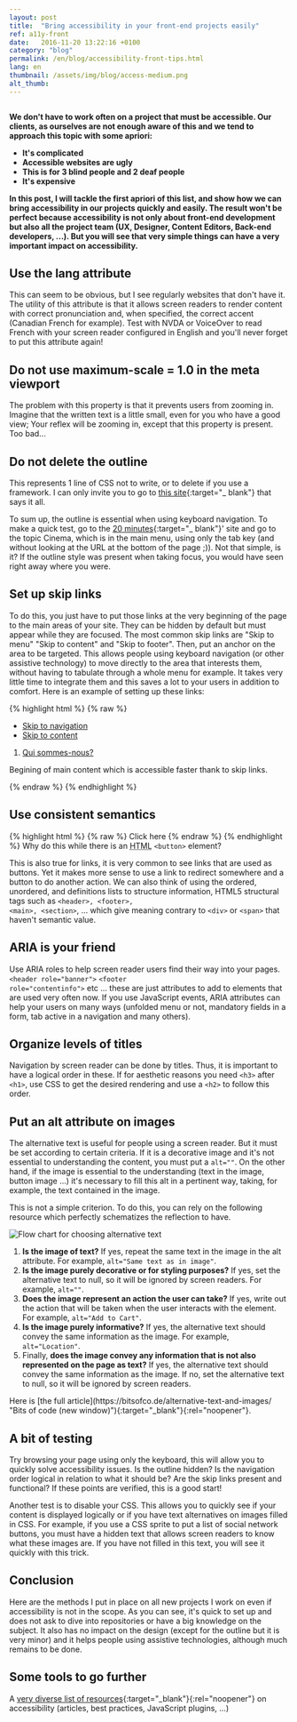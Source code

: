 ```yaml
---
layout: post
title:  "Bring accessibility in your front-end projects easily"
ref: a11y-front
date:   2016-11-20 13:22:16 +0100
category: "blog"
permalink: /en/blog/accessibility-front-tips.html
lang: en
thumbnail: /assets/img/blog/access-medium.png
alt_thumb: 
---
```


<img src="{{ site.baseurl }}/assets/img/blog/access.png" alt="" 
             srcset="{{ site.baseurl }}/assets/img/blog/access-medium.png 670w,
          {{ site.baseurl }}/assets/img/blog/access.png 1024w"
          sizes="(min-width:671px) 1024px"/> 

**We don't have to work often on a project that must be accessible.
Our clients, as ourselves are not enough aware of this and we tend to approach this topic with some apriori:**

 * **It's complicated**
 * **Accessible websites are ugly**
 * **This is for 3 blind people and 2 deaf people**
 * **It's expensive**

**In this post, I will tackle the first apriori of this list, and show how we can bring accessibility in our projects quickly and easily. The result won't be perfect because accessibility is not only about front-end development but also all the project team (UX, Designer, Content Editors, Back-end developers, ...). But you will see that very simple things can have a very important impact on accessibility.**

## Use the lang attribute
This can seem to be obvious, but I see regularly websites that don't have it.
The utility of this attribute is that it allows screen readers to render content with correct pronunciation and, when specified, the correct accent (Canadian French for example). Test with NVDA or VoiceOver to read French with your screen reader configured in English and you'll never forget to put this attribute again!

## Do not use maximum-scale = 1.0 in the meta viewport
The problem with this property is that it prevents users from zooming in. Imagine that the written text is a little small, even for you who have a good view; Your reflex will be zooming in, except that this property is present. Too bad...

## Do not delete the outline
This represents 1 line of CSS not to write, or to delete if you use a framework.
I can only invite you to go to [this site](http://www.outlinenone.com/ "Outline none (new window)"){:target="_ blank"} that says it all.

To sum up, the outline is essential when using keyboard navigation. To make a quick test, go to the [20 minutes](http://www.20min.ch/ro/ "20 minutes Switzerland (new window)"){:target="_ blank"}' site and go to the topic Cinema, which is in the main menu, using only the tab key (and without looking at the URL at the bottom of the page ;)). Not that simple, is it? If the outline style was present when taking focus, you would have seen right away where you were.

## Set up skip links
To do this, you just have to put those links at the very beginning of the page to the main areas of your site. They can be hidden by default but must appear while they are focused. The most common skip links are "Skip to menu" "Skip to content" and "Skip to footer". Then, put an anchor on the area to be targeted. This allows people using keyboard navigation (or other assistive technology) to move directly to the area that interests them, without having to tabulate through a whole menu for example. It takes very little time to integrate them and this saves a lot to your users in addition to comfort.
Here is an example of setting up these links:

{% highlight html %}
{% raw %}
<ul class="skip_links">
    <li>
        <a href="#nav" class="a11y_hidden">Skip to navigation</a>
    </li>
    <li>
        <a href="#page" class="a11y_hidden">Skip to content</a>
    </li>
</ul>

<nav role="navigation" id="nav" tabindex="-1">
    <ol>
        <li>
            <a href="/">Qui sommes-nous?</a>
        </li>
    </ol>
</nav>

<main role="main" id="page" tabindex="-1">
    <p>
        Begining of main content which is accessible faster thank to skip links.
    </p>
</main>
{% endraw %}
{% endhighlight %}

## Use consistent semantics
{% highlight html %}
{% raw %}
<span onclick="btnFunction();" class="btn btn-primary">Click here</span>
{% endraw %}
{% endhighlight %}
Why do this while there is an <abbr title="HyperText Markup Language">HTML</abbr> <code>&lt;button&gt;</code> element?

This is also true for links, it is very common to see links that are used as buttons. Yet it makes more sense to use a link to redirect somewhere and a button to do another action.
We can also think of using the ordered, unordered, and definitions lists to structure information, HTML5 structural tags such as <code>&lt;header&gt;, &lt;footer&gt;, &lt;main&gt;, &lt;section&gt;</code>, ... which give meaning contrary to <code>&lt;div&gt;</code> or <code>&lt;span&gt;</code> that haven't semantic value.

## ARIA is your friend
Use ARIA roles to help screen reader users find their way into your pages.
<code>&lt;header role="banner"&gt;</code> <code><footer role="contentinfo"&gt;</code> etc ... these are just attributes to add to elements that are used very often now.
If you use JavaScript events, ARIA attributes can help your users on many ways (unfolded menu or not, mandatory fields in a form, tab active in a navigation and many others).

## Organize levels of titles
Navigation by screen reader can be done by titles. Thus, it is important to have a logical order in these. If for aesthetic reasons you need <code>&lt;h3&gt;</code> after <code>&lt;h1&gt;</code>, use CSS to get the desired rendering and use a <code>&lt;h2&gt;</code> to follow this order.

## Put an alt attribute on images
The alternative text is useful for people using a screen reader. But it must be set according to certain criteria. If it is a decorative image and it's not essential to understanding the content, you must put a <code>alt=""</code>.
On the other hand, if the image is essential to the understanding (text in the image, button image ...) it's necessary to fill this alt in a pertinent way, taking, for example, the text contained in the image.

This is not a simple criterion. To do this, you can rely on the following resource which perfectly schematizes the reflection to have.

<img src="{{ site.baseurl }}/assets/img/blog/the-alt-cheatsheet.png" alt="Flow chart for choosing alternative text" aria-labelledby="description"/>
<ol id="description" class="a11y_hidden">  
    <li><strong>Is the image of text?</strong> If yes, repeat the same text in the image in the alt attribute. For example, <code>alt="Same text as in image"</code>.</li>
    <li><strong>Is the image purely decorative or for styling purposes?</strong>  If yes, set the alternative text to null, so it will be ignored by screen readers. For example, <code>alt=""</code>.</li>
    <li><strong>Does the image represent an action the user can take?</strong>  If yes, write out the action that will be taken when the user interacts with the element. For example, <code>alt="Add to Cart"</code>.</li>
    <li><strong>Is the image purely informative?</strong>  If yes, the alternative text should convey the same information as the image. For example, <code>alt="Location"</code>.</li>
    <li>Finally, <strong>does the image convey any information that is not also represented on the page as text?</strong>  If yes, the alternative text should convey the same information as the image. If no, set the alternative text to null, so it will be ignored by screen readers.</li>
</ol>
Here is [the full article](https://bitsofco.de/alternative-text-and-images/ "Bits of code (new window)"){:target="_blank"}{:rel="noopener"}.

## A bit of testing
Try browsing your page using only the keyboard, this will allow you to quickly solve accessibility issues. Is the outline hidden? Is the navigation order logical in relation to what it should be? Are the skip links present and functional? If these points are verified, this is a good start!

Another test is to disable your CSS. This allows you to quickly see if your content is displayed logically or if you have text alternatives on images filled in CSS.
For example, if you use a CSS sprite to put a list of social network buttons, you must have a hidden text that allows screen readers to know what these images are. If you have not filled in this text, you will see it quickly with this trick.

## Conclusion
Here are the methods I put in place on all new projects I work on even if accessibility is not in the scope. As you can see, it's quick to set up and does not ask to dive into repositories or have a big knowledge on the subject. It also has no impact on the design (except for the outline but it is very minor) and it helps people using assistive technologies, although much remains to be done.

## Some tools to go further
A [very diverse list of resources](https://github.com/atalan/a11y-resources/blob/master/list-of-a11y-resources.md "Atalan's Github (new window)"){:target="_blank"}{:rel="noopener"} on accessibility (articles, best practices, JavaScript plugins, ...)

